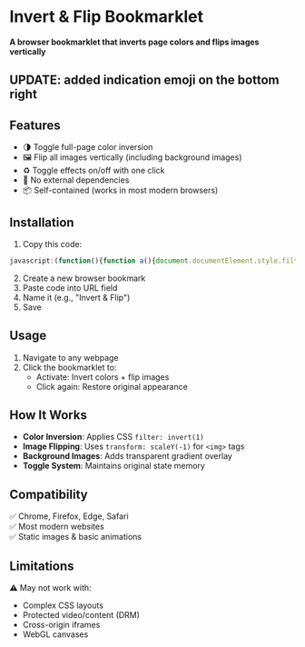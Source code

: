 # Invert & Flip Bookmarklet  
**A browser bookmarklet that inverts page colors and flips images vertically**  

## UPDATE: added indication emoji on the bottom right

## Features  
- 🌗 Toggle full-page color inversion  
- 🖼️ Flip all images vertically (including background images)  
- ♻️ Toggle effects on/off with one click  
- 🚫 No external dependencies  
- 📦 Self-contained (works in most modern browsers)  

## Installation  
1. Copy this code:  
```javascript
javascript:(function(){function a(){document.documentElement.style.filter='invert(1) hue-rotate(180deg)';}function b(){document.documentElement.style.filter='none';}function c(){const e=document.querySelectorAll('img, picture, [style*="background-image"]');e.forEach(n=>{if(n.tagName==='IMG'){n.style.transform='scaleY(-1)';}else{const o=getComputedStyle(n).backgroundImage;o&&o!=='none'&&(n.style.backgroundImage=o+', linear-gradient(180deg, rgba(0,0,0,0), rgba(0,0,0,0))');}});}function d(){const e=document.querySelectorAll('img, picture, [style*="background-image"]');e.forEach(n=>{n.tagName==='IMG'?n.style.transform='':n.style.backgroundImage=n.style.backgroundImage.replace(/, linear-gradient\(180deg, rgba\(0,0,0,0\), rgba\(0,0,0,0\)\)$/,'');});}function e(){const t=document.createElement('div');t.innerHTML='<div style="position:fixed;bottom:10px;right:10px;font-size:40px;z-index:9999;transition:opacity 1s;" id="themeIndicator">🌙</div>';document.body.appendChild(t.firstChild);setTimeout(()=>{document.getElementById('themeIndicator').style.opacity=0;setTimeout(()=>{document.getElementById('themeIndicator').remove()},1000)},1000)}function f(){const t=document.createElement('div');t.innerHTML='<div style="position:fixed;bottom:10px;right:10px;font-size:40px;z-index:9999;transition:opacity 1s;" id="themeIndicator">☀️</div>';document.body.appendChild(t.firstChild);setTimeout(()=>{document.getElementById('themeIndicator').style.opacity=0;setTimeout(()=>{document.getElementById('themeIndicator').remove()},1000)},1000)}const t=document.documentElement.style.filter.includes('invert(1)');t?(b(),d(),f()):(a(),c(),e());})();
```  
2. Create a new browser bookmark  
3. Paste code into URL field  
4. Name it (e.g., "Invert & Flip")  
5. Save  

## Usage  
1. Navigate to any webpage  
2. Click the bookmarklet to:  
   - Activate: Invert colors + flip images  
   - Click again: Restore original appearance  

## How It Works  
- **Color Inversion**: Applies CSS `filter: invert(1)`  
- **Image Flipping**: Uses `transform: scaleY(-1)` for `<img>` tags  
- **Background Images**: Adds transparent gradient overlay  
- **Toggle System**: Maintains original state memory  

## Compatibility  
✅ Chrome, Firefox, Edge, Safari  
✅ Most modern websites  
✅ Static images & basic animations  

## Limitations  
⚠️ May not work with:  
- Complex CSS layouts  
- Protected video/content (DRM)  
- Cross-origin iframes  
- WebGL canvases  

